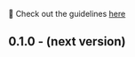 🚀 Check out the guidelines [here](https://github.com/xcodeswift/contributors/blob/master/CHANGELOG_GUIDELINES.md)

## 0.1.0 - (next version)
